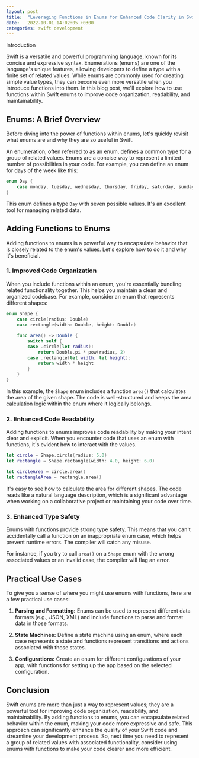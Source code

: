 ```yaml
---
layout: post
title:  "Leveraging Functions in Enums for Enhanced Code Clarity in Swift"
date:   2022-10-01 14:02:05 +0300
categories: swift development
---
```



Introduction

Swift is a versatile and powerful programming language, known for its concise and expressive syntax. Enumerations (enums) are one of the language's unique features, allowing developers to define a type with a finite set of related values. While enums are commonly used for creating simple value types, they can become even more versatile when you introduce functions into them. In this blog post, we'll explore how to use functions within Swift enums to improve code organization, readability, and maintainability.

## Enums: A Brief Overview

Before diving into the power of functions within enums, let's quickly revisit what enums are and why they are so useful in Swift.

An enumeration, often referred to as an enum, defines a common type for a group of related values. Enums are a concise way to represent a limited number of possibilities in your code. For example, you can define an enum for days of the week like this:

```swift
enum Day {
    case monday, tuesday, wednesday, thursday, friday, saturday, sunday
}
```

This enum defines a type `Day` with seven possible values. It's an excellent tool for managing related data.

## Adding Functions to Enums

Adding functions to enums is a powerful way to encapsulate behavior that is closely related to the enum's values. Let's explore how to do it and why it's beneficial.

### 1. Improved Code Organization

When you include functions within an enum, you're essentially bundling related functionality together. This helps you maintain a clean and organized codebase. For example, consider an enum that represents different shapes:

```swift
enum Shape {
    case circle(radius: Double)
    case rectangle(width: Double, height: Double)
    
    func area() -> Double {
        switch self {
        case .circle(let radius):
            return Double.pi * pow(radius, 2)
        case .rectangle(let width, let height):
            return width * height
        }
    }
}
```

In this example, the `Shape` enum includes a function `area()` that calculates the area of the given shape. The code is well-structured and keeps the area calculation logic within the enum where it logically belongs.

### 2. Enhanced Code Readability

Adding functions to enums improves code readability by making your intent clear and explicit. When you encounter code that uses an enum with functions, it's evident how to interact with the values.

```swift
let circle = Shape.circle(radius: 5.0)
let rectangle = Shape.rectangle(width: 4.0, height: 6.0)

let circleArea = circle.area()
let rectangleArea = rectangle.area()
```

It's easy to see how to calculate the area for different shapes. The code reads like a natural language description, which is a significant advantage when working on a collaborative project or maintaining your code over time.

### 3. Enhanced Type Safety

Enums with functions provide strong type safety. This means that you can't accidentally call a function on an inappropriate enum case, which helps prevent runtime errors. The compiler will catch any misuse.

For instance, if you try to call `area()` on a `Shape` enum with the wrong associated values or an invalid case, the compiler will flag an error.

## Practical Use Cases

To give you a sense of where you might use enums with functions, here are a few practical use cases:

1. **Parsing and Formatting:** Enums can be used to represent different data formats (e.g., JSON, XML) and include functions to parse and format data in those formats.

2. **State Machines:** Define a state machine using an enum, where each case represents a state and functions represent transitions and actions associated with those states.

3. **Configurations:** Create an enum for different configurations of your app, with functions for setting up the app based on the selected configuration.

## Conclusion

Swift enums are more than just a way to represent values; they are a powerful tool for improving code organization, readability, and maintainability. By adding functions to enums, you can encapsulate related behavior within the enum, making your code more expressive and safe. This approach can significantly enhance the quality of your Swift code and streamline your development process. So, next time you need to represent a group of related values with associated functionality, consider using enums with functions to make your code clearer and more efficient.